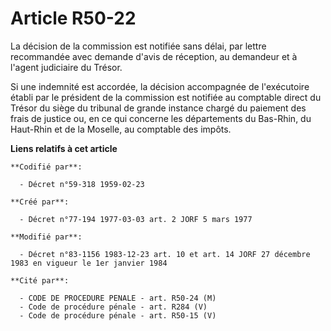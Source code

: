 # Article R50-22

La décision de la commission est notifiée sans délai, par lettre recommandée avec demande d'avis de réception, au demandeur
et à l'agent judiciaire du Trésor.

Si une indemnité est accordée, la décision accompagnée de l'exécutoire établi par le président de la commission est notifiée
au comptable direct du Trésor du siège du tribunal de grande instance chargé du paiement des frais de justice ou, en ce qui
concerne les départements du Bas-Rhin, du Haut-Rhin et de la Moselle, au comptable des impôts.

**Liens relatifs à cet article**

	**Codifié par**:

	  - Décret n°59-318 1959-02-23

	**Créé par**:

	  - Décret n°77-194 1977-03-03 art. 2 JORF 5 mars 1977

	**Modifié par**:

	  - Décret n°83-1156 1983-12-23 art. 10 et art. 14 JORF 27 décembre 1983 en vigueur le 1er janvier 1984

	**Cité par**:

	  - CODE DE PROCEDURE PENALE - art. R50-24 (M)
	  - Code de procédure pénale - art. R284 (V)
	  - Code de procédure pénale - art. R50-15 (V)
